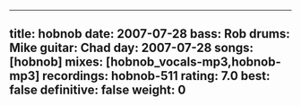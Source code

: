 
---
title: hobnob
date: 2007-07-28
bass:	Rob
drums:	Mike
guitar:	Chad
day: 2007-07-28
songs: [hobnob]
mixes: [hobnob_vocals-mp3,hobnob-mp3]
recordings: hobnob-511
rating: 7.0
best: false
definitive: false
weight: 0
---
